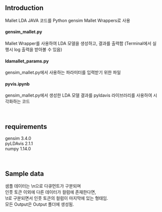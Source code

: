 ## Introduction

Mallet LDA JAVA 코드를 Python gensim Mallet Wrappers로 사용  

#### gensim_mallet.py

Mallet Wrapper를 사용하여 LDA 모델을 생성하고, 결과를 출력함
(Terminal에서 실행시 log 출력을 받아볼 수 있음)  

#### ldamallet_params.py
gensim_mallet.py에서 사용하는 파라미터를 입력받기 위한 파일  

#### pyvis.ipynb
gensim_mallet.py에서 생성한 LDA 모델 결과를
pyldavis 라이브러리를 사용하여 시각화하는 코드  

<br>

## requirements

gensim 3.4.0  
pyLDAvis 2.1.1  
numpy 1.14.0

<br>

## Sample data

샘플 데이터는  \n으로 다큐먼트가 구분되며  
인풋 토큰 이외에 다른 데이터가 컬럼에 존재한다면,  
\t로 구분되면서 인풋 토큰의 컬럼이 마지막에 있는 형태임.  
모든 Output은 Output 폴더에 생성됨.

